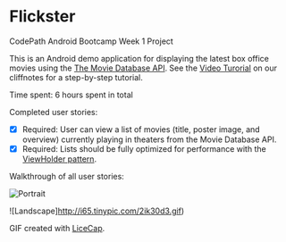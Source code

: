# Flickster
CodePath Android Bootcamp Week 1 Project

This is an Android demo application for displaying the latest box office movies using the [The Movie Database API](http://docs.themoviedb.apiary.io/). See the [Video Turorial](http://courses.codepath.com/course_videos/intro_to_android/youtube/MW1yVzRdq5s*3Flist=PLrT2tZ9JRrf4jWZN7nIYHYYj7R8uE1jBu&index=0?title=video+walkthrough) on our cliffnotes for a step-by-step tutorial.

Time spent: 6 hours spent in total

Completed user stories:

 * [x] Required: User can view a list of movies (title, poster image, and overview) currently playing in theaters from the Movie Database API.
 * [x] Required: Lists should be fully optimized for performance with the [ViewHolder pattern](http://guides.codepath.com/android/Using-an-ArrayAdapter-with-ListView#improving-performance-with-the-viewholder-pattern).
 
Walkthrough of all user stories:

![Portrait](http://i66.tinypic.com/300fubr.gif)

![Landscape]http://i65.tinypic.com/2ik30d3.gif)

GIF created with [LiceCap](http://www.cockos.com/licecap/).

